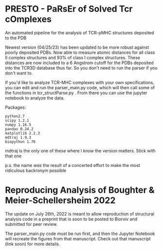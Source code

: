 # PRESTO - PaRsEr of Solved Tcr cOmplexes
An automated pipeline for the analysis of TCR-pMHC structures deposited to the PDB

Newest version (04/25/23) has been updated to be more robust against poorly deposited PDBs. Now able to measure atomic distances
for all class II complex structures and 93% of class I complex structures. These distances are now included to a 6 Angstrom cutoff 
for the PDBs deposited into the TCR3D database thus far. So you don't need to run the parser if you don't want to.

If you'd like to analyze TCR-MHC complexes with your own specifications, you can edit and run the parser_main.py code, which will then 
call some of the functions in tcr_structParse.py . From there you can use the jupyter notebook to analyze the data.

Packages:

````
python2.7
scipy 1.2.1
numpy 1.16.5
pandas 0.24.2
matplotlib 2.2.3  
mdtraj 1.9.3
biopython 1.76
````

mdtraj is the only one of these where I *know* the version matters. Stick with that one

p.s. the name *was* the result of a concerted effort to make the most ridiculous backronym possible

# Reproducing Analysis of Boughter & Meier-Schellersheim 2022
The update on July 26th, 2022 is meant to allow reproduction of structural analysis code in a preprint that is soon to be posted to Biorxiv and submitted for peer review.

The parser_main.py code must be run first, and then the Jupyter Notebook will recreate the figures from that manuscript. Check out that manuscript (link soon) for more details.